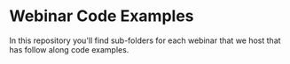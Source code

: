# Webinar Code Examples

In this repository you'll find sub-folders for each webinar that we host that has follow along code examples.
